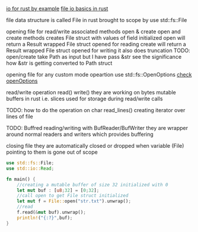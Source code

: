 [io for rust by example](https://doc.rust-lang.org/rust-by-example/std_misc/file.html)
[file io basics in rust](https://stackoverflow.com/questions/31192956/whats-the-de-facto-way-of-reading-and-writing-files-in-rust-1-x/31193386)

file data structure is called File in rust
brought to scope by 
use std::fs::File


opening file for read/write 
associated methods open & create
open and create methods creates File struct with values of field initialized
open will return a Result wrapped File struct opened for reading
create will return a Result wrapped File struct opened for writing it also does truncation
TODO: open/create take Path as input but I have pass &str see the significance
how &str is getting converted to Path struct

opening file for any custom mode opeartion
use std::fs::OpenOptions
[check openOptions](https://doc.rust-lang.org/std/fs/struct.OpenOptions.html)

read/write operation
read()
write()
they are working on bytes
mutable buffers in rust i.e. slices used for storage during read/write calls

TODO: how to do the operation on char
read_lines() creating iterator over lines of file

TODO: Buffred reading/writing with BufReader/BufWriter
they are wrapper around normal readers and writers which provides buffering


closing file 
they are automatically closed or dropped when variable (File) pointing to them is gone out of scope

```rust
use std::fs::File;
use std::io::Read;

fn main() {
    //creating a mutable buffer of size 32 initialized with 0
    let mut buf : [u8;32] = [0;32]; 
    //call open to get File struct initialized
    let mut f = File::open("str.txt").unwrap();
    //read
    f.read(&mut buf).unwrap();
    println!("{:?}",buf);
}
```